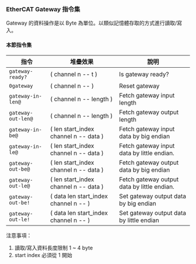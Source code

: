### EtherCAT Gateway 指令集
             
Gateway 的資料操作是以 Byte 為單位。以類似記憶體存取的方式進行讀取/寫入。
            
                                          
#### 本節指令集

| 指令 | 堆疊效果                       | 說明 |
|-----|------------------------------|-----|
| `gateway-ready?` |( channel n -- t ) | Is gateway ready?
| `0gateway` |( channel n -- ) |  Reset gateway
| `gateway-in-len@` |( channel n -- length ) | Fetch gateway input length
| `gateway-out-len@` |( channel n -- length ) | Fetch gateway output length
| `gateway-in-be@` |( len start_index channel n -- data ) |  Fetch gateway input data by big endian
| `gateway-in-le@` |( len start_index channel n -- data ) | Fetch gateway input data by little endian.
| `gateway-out-be@` |( len start_index channel n -- data ) |Fetch gateway output data by big endian
| `gateway-out-le@` |( len start_index channel n -- data ) | Fetch gateway output data by little endian.
| `gateway-out-be!` |( data len start_index channel n -- ) | Set gateway output data by big endian
| `gateway-out-le!` |( data len start_index channel n -- ) | Set gateway output data by little endian

注意事項：

1. 讀取/寫入資料長度限制 1 ~ 4 byte
2. start index 必須從 1 開始